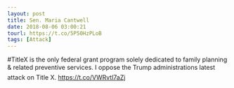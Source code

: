 ```yaml
---
layout: post
title: Sen. Maria Cantwell
date: 2018-08-06 03:00:21
tourl: https://t.co/5P50HzPLoB
tags: [Attack]
---
```

#TitleX is the only federal grant program solely dedicated to family planning &amp; related preventive services. I oppose the Trump administrations latest attack on Title X. https://t.co/VWRvtl7aZj
